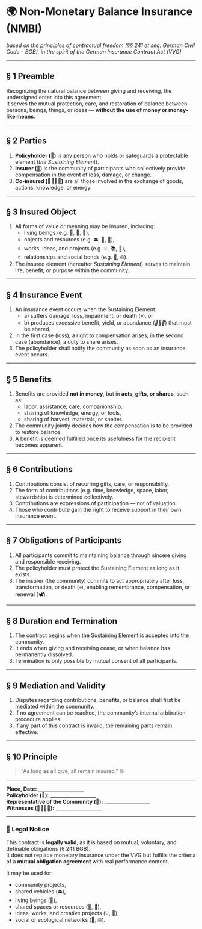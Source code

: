 # 🌍 Non-Monetary Balance Insurance (NMBI)
*based on the principles of contractual freedom (§§ 241 et seq. German Civil Code – BGB), in the spirit of the German Insurance Contract Act (VVG)*

---

## § 1 Preamble  
Recognizing the natural balance between giving and receiving, the undersigned enter into this agreement.  
It serves the mutual protection, care, and restoration of balance between persons, beings, things, or ideas — **without the use of money or money-like means**.

---

## § 2 Parties  
1. **Policyholder (👤)** is any person who holds or safeguards a protectable element (*the Sustaining Element*).  
2. **Insurer (🏡)** is the community of participants who collectively provide compensation in the event of loss, damage, or change.  
3. **Co-insured (👨‍👩‍👧‍👦)** are all those involved in the exchange of goods, actions, knowledge, or energy.

---

## § 3 Insured Object  
1. All forms of value or meaning may be insured, including:
   - living beings (e.g. 🦙, 🌳, 🐝),  
   - objects and resources (e.g. 🚘, 🏡, 🌾),  
   - works, ideas, and projects (e.g. 💡, 📚, 🎨),  
   - relationships and social bonds (e.g. 🤝, 🌐).  
2. The insured element (hereafter *Sustaining Element*) serves to maintain life, benefit, or purpose within the community.

---

## § 4 Insurance Event  
1. An insurance event occurs when the Sustaining Element:
   - a) suffers damage, loss, impairment, or death (*💀*), or  
   - b) produces excessive benefit, yield, or abundance (*🥛🍞🥔*) that must be shared.  
2. In the first case (loss), a right to compensation arises; in the second case (abundance), a duty to share arises.  
3. The policyholder shall notify the community as soon as an insurance event occurs.

---

## § 5 Benefits  
1. Benefits are provided **not in money**, but in **acts, gifts, or shares**, such as:
   - labor, assistance, care, companionship,  
   - sharing of knowledge, energy, or tools,  
   - sharing of harvest, materials, or shelter.  
2. The community jointly decides how the compensation is to be provided to restore balance.  
3. A benefit is deemed fulfilled once its usefulness for the recipient becomes apparent.

---

## § 6 Contributions  
1. Contributions consist of recurring gifts, care, or responsibility.  
2. The form of contributions (e.g. time, knowledge, space, labor, stewardship) is determined collectively.  
3. Contributions are expressions of participation — not of valuation.  
4. Those who contribute gain the right to receive support in their own insurance event.

---

## § 7 Obligations of Participants  
1. All participants commit to maintaining balance through sincere giving and responsible receiving.  
2. The policyholder must protect the Sustaining Element as long as it exists.  
3. The insurer (the community) commits to act appropriately after loss, transformation, or death (*💀*), enabling remembrance, compensation, or renewal (*🕊️*).

---

## § 8 Duration and Termination  
1. The contract begins when the Sustaining Element is accepted into the community.  
2. It ends when giving and receiving cease, or when balance has permanently dissolved.  
3. Termination is only possible by mutual consent of all participants.

---

## § 9 Mediation and Validity  
1. Disputes regarding contributions, benefits, or balance shall first be mediated within the community.  
2. If no agreement can be reached, the community’s internal arbitration procedure applies.  
3. If any part of this contract is invalid, the remaining parts remain effective.

---

## § 10 Principle  
> “As long as all give, all remain insured.” 🌐

---

**Place, Date:** ___________________  
**Policyholder (👤):** ___________________  
**Representative of the Community (🏡):** ___________________  
**Witnesses (👨‍👩‍👧‍👦):** ___________________  

---

### 💬 Legal Notice  
This contract is **legally valid**, as it is based on mutual, voluntary, and definable obligations (§ 241 BGB).  
It does not replace monetary insurance under the VVG but fulfills the criteria of a **mutual obligation agreement** with real performance content.  

It may be used for:
- community projects,  
- shared vehicles (🚘),  
- living beings (🦙),  
- shared spaces or resources (🏡, 🌳),  
- ideas, works, and creative projects (💡, 🎨),  
- social or ecological networks (🤝, 🌐).